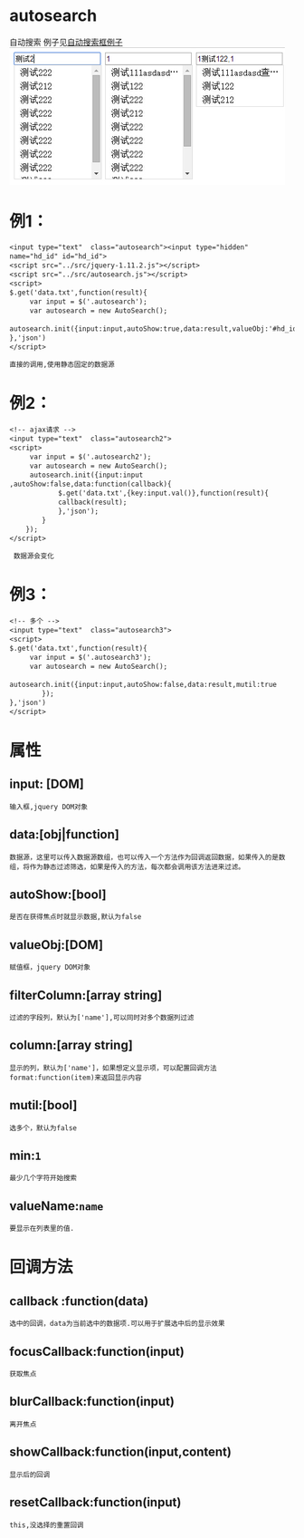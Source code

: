 # autosearch
自动搜索
例子见[自动搜索框例子](http://www.lovewebgames.com/jsmodule/autosearch.html "自动搜索框例子")
![效果图](example/autosearch.jpg)

# 例1：
    <input type="text"  class="autosearch"><input type="hidden" name="hd_id" id="hd_id">
	<script src="../src/jquery-1.11.2.js"></script>
	<script src="../src/autosearch.js"></script>
	<script>
	$.get('data.txt',function(result){
		 var input = $('.autosearch');
		 var autosearch = new AutoSearch();
		 autosearch.init({input:input,autoShow:true,data:result,valueObj:'#hd_id',valueName:"id"});
	},'json')
	</script>
`直接的调用,使用静态固定的数据源`

# 例2：
	<!-- ajax请求 -->
	<input type="text"  class="autosearch2">
	<script>
		 var input = $('.autosearch2');
		 var autosearch = new AutoSearch();
		 autosearch.init({input:input ,autoShow:false,data:function(callback){
				$.get('data.txt',{key:input.val()},function(result){
		 		callback(result);
		 		},'json');
	 		}
	 	});
	</script>
` 数据源会变化`
# 例3：
	<!-- 多个 -->
	<input type="text"  class="autosearch3">
	<script>
	$.get('data.txt',function(result){
		 var input = $('.autosearch3');
		 var autosearch = new AutoSearch();
		 autosearch.init({input:input,autoShow:false,data:result,mutil:true
		 	});
	},'json')
	</script>

# 属性

## input: [DOM]
	输入框,jquery DOM对象
## data:[obj|function]
	数据源，这里可以传入数据源数组，也可以传入一个方法作为回调返回数据，如果传入的是数组，将作为静态过滤筛选，如果是传入的方法，每次都会调用该方法进来过滤。
## autoShow:[bool]
	是否在获得焦点时就显示数据,默认为false
## valueObj:[DOM]
	赋值框，jquery DOM对象
## filterColumn:[array string]
	过滤的字段列，默认为['name'],可以同时对多个数据列过滤
## column:[array string]
	显示的列，默认为['name']，如果想定义显示项，可以配置回调方法format:function(item)来返回显示内容
## mutil:[bool]
	选多个，默认为false
## min:`1`
	最少几个字符开始搜索
## valueName:`name`
	要显示在列表里的值.

# 回调方法
## callback :function(data)
	选中的回调，data为当前选中的数据项.可以用于扩展选中后的显示效果
## focusCallback:function(input)
	获取焦点
## blurCallback:function(input)
	离开焦点
## showCallback:function(input,content)
	显示后的回调
## resetCallback:function(input)
	this,没选择的重置回调
